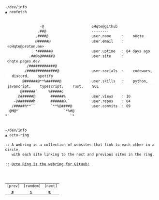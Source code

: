 <pre><code>~/dev/info
▲ neofetch


                -@                      oHqte@github
               .##@                     --------
              .####@                    user.name     : <a href="https://github.com/oHqte"><img src="./assets/gh.svg" width="15" align="center"></a>&nbsp;oHqte
              @#####@                   user.email    : <a href="mailto:ohqte@proton.me"><img src="./assets/mail.svg" width="15" align="center"></a>&nbsp;&lt;oHqte@proton.me&gt;
            . *######@                  user.uptime   : 04 days ago
           .##@o@#####@                 user.site     : <a href="https://ohqte.pages.dev"><img src="./assets/pages.svg" width="15" align="center"></a>&nbsp;ohqte.pages.dev
          /############@
         /##############@               user.socials  : <a href="https://codewars.com/users/oHqte"><img src="./assets/cw.svg" width="15" align="center"></a>&nbsp;codewars, <a href="https://discord.com/users/1104263537553051690"><img src="./assets/discord.svg" width="15" align="center"></a>&nbsp;discord, <a href="https://open.spotify.com/user/31qi23f6teysccqfxodzzfykj3au"><img src="./assets/spotify.svg" width="15" align="center"></a>&nbsp;spotify
        @######@**%######@              user.skills   : <a href="https://techterms.com/definition/python"><img src="./assets/py.svg" width="15" align="center"></a>&nbsp;python, <a href="https://techterms.com/definition/javascript"><img src="./assets/js.svg" width="15" align="center"></a>&nbsp;javascript, <a href="https://www.typescriptlang.org/"><img src="./assets/ts.svg" width="15" align="center"></a>&nbsp;typescript, <a href="https://www.rust-lang.org/"><img src="./assets/rust.svg" width="15" align="center"></a>&nbsp;rust, <a href="https://techterms.com/definition/sql"><img src="./assets/sql.svg" width="15" align="center"></a>&nbsp;SQL
       @######`     %#####o
      @######@       ######%            user.views    : 10
    -@#######h       ######@.`          user.repos    : 04
   /#####h**``       `**%@####@         user.commits  : 09
  @H@*`                    `*%#@
*`                            `*


~/dev/info
▲ octo-ring

:: A webring is a collection of websites that link to each other in a circle,
   with each site linking to the next and previous sites in the ring.

:: <ins>Octo Ring is the webring for GitHub!</ins>
  <table>
    <tr>
        <td>[prev]</td>
        <td>[random]</td>
        <td>[next]</td>
    </tr>
    <tr>
        <td>  <a href="https://octo-ring.com/p/oHqte/prev">◀</a></td>
        <td>   <a href="https://octo-ring.com/p/oHqte/random">↻</a></td>
        <td>  <a href="https://octo-ring.com/p/oHqte/next">▶</a></td>
    </tr>
</table></pre></code>
